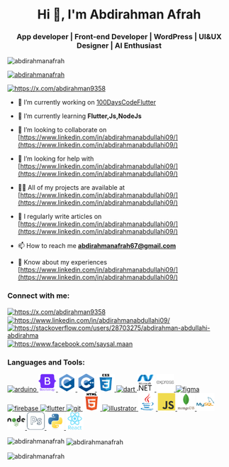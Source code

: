 <h1 align="center">Hi 👋, I'm Abdirahman Afrah</h1>
<h3 align="center">App developer | Front-end Developer | WordPress | UI&UX Designer | AI Enthusiast</h3

<p align="left"> <img src="https://komarev.com/ghpvc/?username=abdirahmanafrah&label=Profile%20views&color=0e75b6&style=flat" alt="abdirahmanafrah" /> </p>

<p align="left"> <a href="https://github.com/ryo-ma/github-profile-trophy"><img src="https://github-profile-trophy.vercel.app/?username=abdirahmanafrah" alt="abdirahmanafrah" /></a> </p>

<p align="left"> <a href="https://twitter.com/https://x.com/abdirahman9358" target="blank"><img src="https://img.shields.io/twitter/follow/https://x.com/abdirahman9358?logo=twitter&style=for-the-badge" alt="https://x.com/abdirahman9358" /></a> </p>

- 🔭 I’m currently working on [100DaysCodeFlutter](https://www.linkedin.com/in/abdirahmanabdullahi09/)

- 🌱 I’m currently learning **Flutter,Js,NodeJs**

- 👯 I’m looking to collaborate on [https://www.linkedin.com/in/abdirahmanabdullahi09/](https://www.linkedin.com/in/abdirahmanabdullahi09/)

- 🤝 I’m looking for help with [https://www.linkedin.com/in/abdirahmanabdullahi09/](https://www.linkedin.com/in/abdirahmanabdullahi09/)

- 👨‍💻 All of my projects are available at [https://www.linkedin.com/in/abdirahmanabdullahi09/](https://www.linkedin.com/in/abdirahmanabdullahi09/)

- 📝 I regularly write articles on [https://www.linkedin.com/in/abdirahmanabdullahi09/](https://www.linkedin.com/in/abdirahmanabdullahi09/)

- 📫 How to reach me **abdirahmanafrah67@gmail.com**

- 📄 Know about my experiences [https://www.linkedin.com/in/abdirahmanabdullahi09/](https://www.linkedin.com/in/abdirahmanabdullahi09/)

<h3 align="left">Connect with me:</h3>
<p align="left">
<a href="https://twitter.com/https://x.com/abdirahman9358" target="blank"><img align="center" src="https://raw.githubusercontent.com/rahuldkjain/github-profile-readme-generator/master/src/images/icons/Social/twitter.svg" alt="https://x.com/abdirahman9358" height="30" width="40" /></a>
<a href="https://linkedin.com/in/https://www.linkedin.com/in/abdirahmanabdullahi09/" target="blank"><img align="center" src="https://raw.githubusercontent.com/rahuldkjain/github-profile-readme-generator/master/src/images/icons/Social/linked-in-alt.svg" alt="https://www.linkedin.com/in/abdirahmanabdullahi09/" height="30" width="40" /></a>
<a href="https://stackoverflow.com/users/https://stackoverflow.com/users/28703275/abdirahman-abdullahi-abdirahma" target="blank"><img align="center" src="https://raw.githubusercontent.com/rahuldkjain/github-profile-readme-generator/master/src/images/icons/Social/stack-overflow.svg" alt="https://stackoverflow.com/users/28703275/abdirahman-abdullahi-abdirahma" height="30" width="40" /></a>
<a href="https://fb.com/https://www.facebook.com/saysal.maan" target="blank"><img align="center" src="https://raw.githubusercontent.com/rahuldkjain/github-profile-readme-generator/master/src/images/icons/Social/facebook.svg" alt="https://www.facebook.com/saysal.maan" height="30" width="40" /></a>
</p>

<h3 align="left">Languages and Tools:</h3>
<p align="left"> <a href="https://www.arduino.cc/" target="_blank" rel="noreferrer"> <img src="https://cdn.worldvectorlogo.com/logos/arduino-1.svg" alt="arduino" width="40" height="40"/> </a> <a href="https://getbootstrap.com" target="_blank" rel="noreferrer"> <img src="https://raw.githubusercontent.com/devicons/devicon/master/icons/bootstrap/bootstrap-plain-wordmark.svg" alt="bootstrap" width="40" height="40"/> </a> <a href="https://www.cprogramming.com/" target="_blank" rel="noreferrer"> <img src="https://raw.githubusercontent.com/devicons/devicon/master/icons/c/c-original.svg" alt="c" width="40" height="40"/> </a> <a href="https://www.w3schools.com/cpp/" target="_blank" rel="noreferrer"> <img src="https://raw.githubusercontent.com/devicons/devicon/master/icons/cplusplus/cplusplus-original.svg" alt="cplusplus" width="40" height="40"/> </a> <a href="https://www.w3schools.com/css/" target="_blank" rel="noreferrer"> <img src="https://raw.githubusercontent.com/devicons/devicon/master/icons/css3/css3-original-wordmark.svg" alt="css3" width="40" height="40"/> </a> <a href="https://dart.dev" target="_blank" rel="noreferrer"> <img src="https://www.vectorlogo.zone/logos/dartlang/dartlang-icon.svg" alt="dart" width="40" height="40"/> </a> <a href="https://dotnet.microsoft.com/" target="_blank" rel="noreferrer"> <img src="https://raw.githubusercontent.com/devicons/devicon/master/icons/dot-net/dot-net-original-wordmark.svg" alt="dotnet" width="40" height="40"/> </a> <a href="https://expressjs.com" target="_blank" rel="noreferrer"> <img src="https://raw.githubusercontent.com/devicons/devicon/master/icons/express/express-original-wordmark.svg" alt="express" width="40" height="40"/> </a> <a href="https://www.figma.com/" target="_blank" rel="noreferrer"> <img src="https://www.vectorlogo.zone/logos/figma/figma-icon.svg" alt="figma" width="40" height="40"/> </a> <a href="https://firebase.google.com/" target="_blank" rel="noreferrer"> <img src="https://www.vectorlogo.zone/logos/firebase/firebase-icon.svg" alt="firebase" width="40" height="40"/> </a> <a href="https://flutter.dev" target="_blank" rel="noreferrer"> <img src="https://www.vectorlogo.zone/logos/flutterio/flutterio-icon.svg" alt="flutter" width="40" height="40"/> </a> <a href="https://git-scm.com/" target="_blank" rel="noreferrer"> <img src="https://www.vectorlogo.zone/logos/git-scm/git-scm-icon.svg" alt="git" width="40" height="40"/> </a> <a href="https://www.w3.org/html/" target="_blank" rel="noreferrer"> <img src="https://raw.githubusercontent.com/devicons/devicon/master/icons/html5/html5-original-wordmark.svg" alt="html5" width="40" height="40"/> </a> <a href="https://www.adobe.com/in/products/illustrator.html" target="_blank" rel="noreferrer"> <img src="https://www.vectorlogo.zone/logos/adobe_illustrator/adobe_illustrator-icon.svg" alt="illustrator" width="40" height="40"/> </a> <a href="https://www.java.com" target="_blank" rel="noreferrer"> <img src="https://raw.githubusercontent.com/devicons/devicon/master/icons/java/java-original.svg" alt="java" width="40" height="40"/> </a> <a href="https://developer.mozilla.org/en-US/docs/Web/JavaScript" target="_blank" rel="noreferrer"> <img src="https://raw.githubusercontent.com/devicons/devicon/master/icons/javascript/javascript-original.svg" alt="javascript" width="40" height="40"/> </a> <a href="https://www.mongodb.com/" target="_blank" rel="noreferrer"> <img src="https://raw.githubusercontent.com/devicons/devicon/master/icons/mongodb/mongodb-original-wordmark.svg" alt="mongodb" width="40" height="40"/> </a> <a href="https://www.mysql.com/" target="_blank" rel="noreferrer"> <img src="https://raw.githubusercontent.com/devicons/devicon/master/icons/mysql/mysql-original-wordmark.svg" alt="mysql" width="40" height="40"/> </a> <a href="https://nodejs.org" target="_blank" rel="noreferrer"> <img src="https://raw.githubusercontent.com/devicons/devicon/master/icons/nodejs/nodejs-original-wordmark.svg" alt="nodejs" width="40" height="40"/> </a> <a href="https://www.photoshop.com/en" target="_blank" rel="noreferrer"> <img src="https://raw.githubusercontent.com/devicons/devicon/master/icons/photoshop/photoshop-line.svg" alt="photoshop" width="40" height="40"/> </a> <a href="https://www.python.org" target="_blank" rel="noreferrer"> <img src="https://raw.githubusercontent.com/devicons/devicon/master/icons/python/python-original.svg" alt="python" width="40" height="40"/> </a> <a href="https://reactjs.org/" target="_blank" rel="noreferrer"> <img src="https://raw.githubusercontent.com/devicons/devicon/master/icons/react/react-original-wordmark.svg" alt="react" width="40" height="40"/> </a> </p>

<p><img align="left" src="https://github-readme-stats.vercel.app/api/top-langs?username=abdirahmanafrah&show_icons=true&locale=en&layout=compact" alt="abdirahmanafrah" /></p>

<p>&nbsp;<img align="center" src="https://github-readme-stats.vercel.app/api?username=abdirahmanafrah&show_icons=true&locale=en" alt="abdirahmanafrah" /></p>

<p><img align="center" src="https://github-readme-streak-stats.herokuapp.com/?user=abdirahmanafrah&" alt="abdirahmanafrah" /></p>

